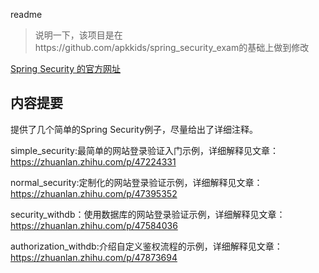 readme
>说明一下，该项目是在https://github.com/apkkids/spring_security_exam的基础上做到修改


[Spring Security 的官方网址](https://spring.io/projects/spring-security)

## 内容提要

提供了几个简单的Spring Security例子，尽量给出了详细注释。

simple_security:最简单的网站登录验证入门示例，详细解释见文章：https://zhuanlan.zhihu.com/p/47224331

normal_security:定制化的网站登录验证示例，详细解释见文章：https://zhuanlan.zhihu.com/p/47395352

security_withdb：使用数据库的网站登录验证示例，详细解释见文章：https://zhuanlan.zhihu.com/p/47584036

authorization_withdb:介绍自定义鉴权流程的示例，详细解释见文章：https://zhuanlan.zhihu.com/p/47873694
